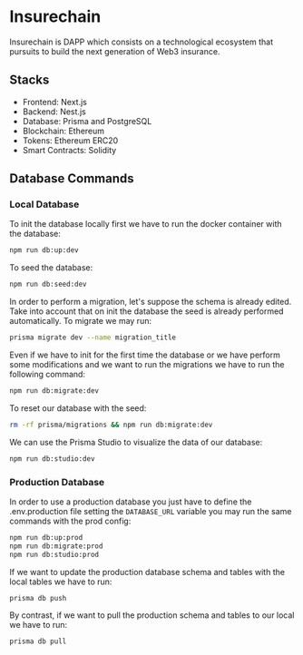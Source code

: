 # Insurechain

Insurechain is DAPP which consists on a technological ecosystem that pursuits to build the next generation of Web3 insurance.

## Stacks

- Frontend: Next.js
- Backend: Nest.js
- Database: Prisma and PostgreSQL
- Blockchain: Ethereum
- Tokens: Ethereum ERC20
- Smart Contracts: Solidity

## Database Commands

### Local Database

To init the database locally first we have to run the docker container with the database:

```bash
npm run db:up:dev
```

To seed the database:

```bash
npm run db:seed:dev
```

In order to perform a migration, let's suppose the schema is already edited. Take into account that on init the database the seed is already performed automatically. To migrate we may run:

```bash
prisma migrate dev --name migration_title
```

Even if we have to init for the first time the database or we have perform some modifications and we want to run the migrations we have to run the following command:

```bash
npm run db:migrate:dev
```

To reset our database with the seed:

```bash
rm -rf prisma/migrations && npm run db:migrate:dev
```

We can use the Prisma Studio to visualize the data of our database:

```bash
npm run db:studio:dev
```

### Production Database

In order to use a production database you just have to define the .env.production file
setting the `DATABASE_URL` variable you may run the same commands with the prod config:

```bash
npm run db:up:prod
npm run db:migrate:prod
npm run db:studio:prod
```

If we want to update the production database schema and tables with the local tables we have to run:

```bash
prisma db push
```

By contrast, if we want to pull the production schema and tables to our local we have to run:

```bash
prisma db pull
```
